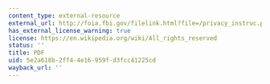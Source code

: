 ```yaml
---
content_type: external-resource
external_url: http://foia.fbi.gov/filelink.html?file=/privacy_instruc.pdf
has_external_license_warning: true
license: https://en.wikipedia.org/wiki/All_rights_reserved
status: ''
title: PDF
uid: 5e2a618b-2ff4-4e16-959f-d3fcc41225cd
wayback_url: ''
---
```

